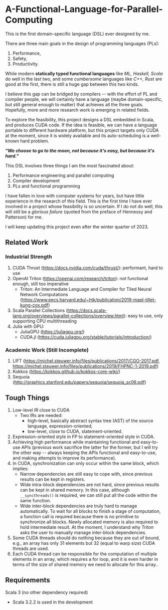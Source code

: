 # A-Functional-Language-for-Parallel-Computing

This is the first domain-specific language (DSL) ever designed by me.

There are three main goals in the design of programming languages (PLs):
1. Performance,
2. Safety,
3. Productivity.

While modern **statically typed functional languages** like *ML, Haskell, Scala* do well in the last two, and some *cumbersome* languages like *C++, Rust* are good at the first, there is still a huge gap between this two kinds.

I believe this gap can be bridged by compilers -- with the effort of PL and compiler people, we will certainly have a language (maybe domain-specific, but still general enough to matter) that achieves all the three goals.
Hopefully, more and more research work is emerging in related fields.

To explore the feasibility, this project designs a DSL embedded in Scala, and produces CUDA code.
If the idea is feasible, we can have a language portable to different hardware platform, but this project targets only CUDA at the moment, since it is widely available and its auto-scheduling is a well-known hard problem.

***"We choose to go to the moon, not because it's easy, but because it's hard."***

This DSL involves three things I am the most fascinated about:
1. Performance engineering and parallel computing
2. Compiler development
3. PLs and functional programming
 
I have fallen in love with computer systems for years, but have little experience in the research of this field.
This is the first time I have ever involved in a project whose feasibility is so uncertain.
If I do not do well, this will still be a *glorious failure* (quoted from the preface of Hennessy and Patterson) for me.

I will keep updating this project even after the winter quarter of 2023.

## Related Work
### Industrial Strength
1. CUDA Thrust (https://docs.nvidia.com/cuda/thrust/): performant, hard to use
2. OpenAI Triton (https://openai.com/research/triton): not functional enough, still too imperative
   - Triton: An Intermediate Language and Compiler for Tiled Neural Network Computations (https://www.eecs.harvard.edu/~htk/publication/2019-mapl-tillet-kung-cox.pdf)
3. Scala Parallel Collections (https://docs.scala-lang.org/overviews/parallel-collections/overview.html): easy to use, only supporting CPU multithreading
4. Julia with GPU:
   - JuliaGPU (https://juliagpu.org/)
   - CUDA.jl (https://cuda.juliagpu.org/stable/tutorials/introduction/)
### Academic Work (Still Incomplete)
1. LIFT (https://michel.steuwer.info/files/publications/2017/CGO-2017.pdf, https://michel.steuwer.info/files/publications/2019/FHPNC-1-2019.pdf)
2. Kokkos (https://kokkos.github.io/kokkos-core-wiki/)
3. Sequoia (http://graphics.stanford.edu/papers/sequoia/sequoia_sc06.pdf)

## Tough Things
1. Low-level IR close to CUDA
    - Two IRs are needed: 
      - high-level, basically abstract syntax tree (AST) of the source language, expression-oriented;
      - low-level, close to CUDA, statement-oriented.
2. Expression-oriented style in FP to statement-oriented style in CUDA.
3. Achieving high performance while maintaining functional and easy-to-use APIs (previous work sacrifice the latter for the former, but I will try the other way -- always keeping the APIs functional and easy-to-use, and making attempts to improve its performance).
4. In CUDA, synchronization can only occur within the same block, which implies:
   - Narrow dependencies are still easy to cope with, since previous results can be kept in registers.
   - Wide intra-block dependencies are not hard, since previous results can be kept in shared memory. In this case, although `__syncthreads()` is required, we can still put all the code within the same function.
   - Wide inter-block dependencies are truly hard to manage automatically. To wait for all blocks to finish a stage of computation, a function call is required because there is no primitive to synchronize all blocks. Newly allocated memory is also required to hold intermediate result. At the moment, I understand why *Triton* asks the user to manually manage inter-block dependencies.
5. Some CUDA threads should do nothing because they are out of bound, e.g., an array has only 31 elements but 32 (equal to warp size) CUDA threads are used.
6. Each CUDA thread can be responsible for the computation of multiple elements in an array, which requires a for loop, and it is even harder in terms of the size of shared memory we need to allocate for this array..

## Requirements
Scala 3 (no other dependency required)
  - Scala 3.2.2 is used in the development
